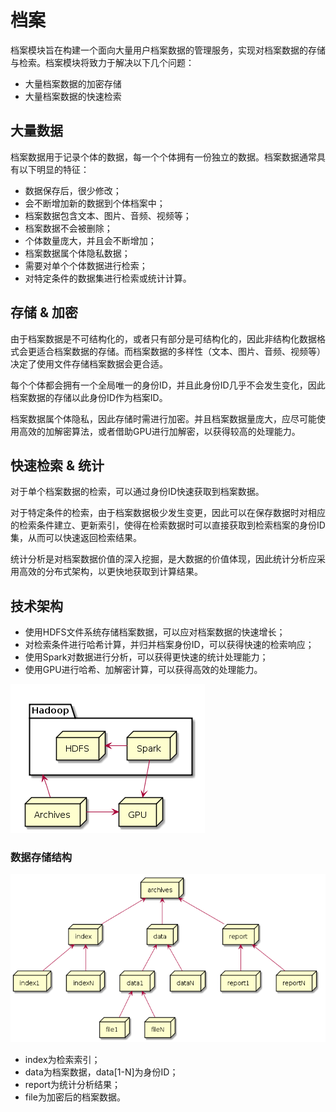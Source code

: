 # 档案

档案模块旨在构建一个面向大量用户档案数据的管理服务，实现对档案数据的存储与检索。档案模块将致力于解决以下几个问题：

- 大量档案数据的加密存储
- 大量档案数据的快速检索

## 大量数据

档案数据用于记录个体的数据，每一个个体拥有一份独立的数据。档案数据通常具有以下明显的特征：

- 数据保存后，很少修改；
- 会不断增加新的数据到个体档案中；
- 档案数据包含文本、图片、音频、视频等；
- 档案数据不会被删除；
- 个体数量庞大，并且会不断增加；
- 档案数据属个体隐私数据；
- 需要对单个个体数据进行检索；
- 对特定条件的数据集进行检索或统计计算。

## 存储 & 加密

由于档案数据是不可结构化的，或者只有部分是可结构化的，因此非结构化数据格式会更适合档案数据的存储。而档案数据的多样性（文本、图片、音频、视频等）决定了使用文件存储档案数据会更合适。

每个个体都会拥有一个全局唯一的身份ID，并且此身份ID几乎不会发生变化，因此档案数据的存储以此身份ID作为档案ID。

档案数据属个体隐私，因此存储时需进行加密。并且档案数据量庞大，应尽可能使用高效的加解密算法，或者借助GPU进行加解密，以获得较高的处理能力。

## 快速检索 & 统计

对于单个档案数据的检索，可以通过身份ID快速获取到档案数据。

对于特定条件的检索，由于档案数据极少发生变更，因此可以在保存数据时对相应的检索条件建立、更新索引，使得在检索数据时可以直接获取到检索档案的身份ID集，从而可以快速返回检索结果。

统计分析是对档案数据价值的深入挖掘，是大数据的价值体现，因此统计分析应采用高效的分布式架构，以更快地获取到计算结果。

## 技术架构

- 使用HDFS文件系统存储档案数据，可以应对档案数据的快速增长；
- 对检索条件进行哈希计算，并归并档案身份ID，可以获得快速的检索响应；
- 使用Spark对数据进行分析，可以获得更快速的统计处理能力；
- 使用GPU进行哈希、加解密计算，可以获得高效的处理能力。

![组件图](doc/uml/deploy.png)

### 数据存储结构

![数据存储结构](doc/uml/storage.png)

- index为检索索引；
- data为档案数据，data[1-N]为身份ID；
- report为统计分析结果；
- file为加密后的档案数据。
